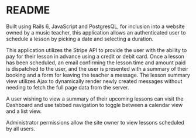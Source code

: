 # README

Built using Rails 6, JavaScript and PostgresQL, for inclusion into a website owned by a music teacher, this application allows an authenticated user to schedule a lesson by picking a date and selecting a duration.

This application utilizes the Stripe API to provide the user with the ability to pay for their lesson in advance using a credit or debit card. Once a lesson has been scheduled, an email confirming the lesson time and amount paid is dispatched to the user, and the user is presented with a summary of their booking and a form for leaving the teacher a message. The lesson summary view utilizes Ajax to dynamically render newly created messages without needing to fetch the full page data from the server.

A user wishing to view a summary of their upcoming lessons can visit the Dashboard and use tabbed navigation to toggle between a calendar view and a list view.

Administrator permissions allow the site owner to view lessons scheduled by all users.
